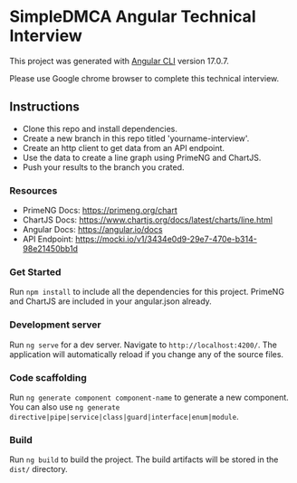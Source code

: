 # SimpleDMCA Angular Technical Interview
This project was generated with [Angular CLI](https://github.com/angular/angular-cli) version 17.0.7.

Please use Google chrome browser to complete this technical interview.

## Instructions
- Clone this repo and install dependencies.
- Create a new branch in this repo titled 'yourname-interview'.
- Create an http client to get data from an API endpoint.
- Use the data to create a line graph using PrimeNG and ChartJS.
- Push your results to the branch you crated.

### Resources
- PrimeNG Docs: https://primeng.org/chart
- ChartJS Docs: https://www.chartjs.org/docs/latest/charts/line.html
- Angular Docs: https://angular.io/docs
- API Endpoint: https://mocki.io/v1/3434e0d9-29e7-470e-b314-98e21450bb1d

### Get Started
Run `npm install` to include all the dependencies for this project. PrimeNG and ChartJS are included in your angular.json already.

### Development server
Run `ng serve` for a dev server. Navigate to `http://localhost:4200/`. The application will automatically reload if you change any of the source files.

### Code scaffolding
Run `ng generate component component-name` to generate a new component. You can also use `ng generate directive|pipe|service|class|guard|interface|enum|module`.

### Build
Run `ng build` to build the project. The build artifacts will be stored in the `dist/` directory.
